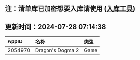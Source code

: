 ## 注：清单库已加密想要入库请使用 ([入库工具](https://github.com/BlankTMing/ManifestAutoUpdate/releases))

## 更新时间：2024-07-28 07:14:38
| AppID | 名称 | 类型  |
| :-------------------- | :----------------------------- | :----------- |
| 2054970 | Dragon's Dogma 2| Game |
